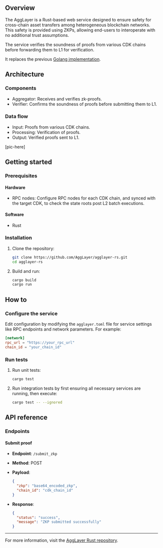 ## Overview

The AggLayer is a Rust-based web service designed to ensure safety for cross-chain asset transfers among heterogeneous blockchain networks. This safety is provided using ZKPs, allowing end-users to interoperate with no additional trust assumptions.  

The service verifies the soundness of proofs from various CDK chains before forwarding them to L1 for verification.

It replaces the previous [Golang implementation](agglayer-go.md).

## Architecture

### Components

- Aggregator: Receives and verifies zk-proofs.
- Verifier: Confirms the soundness of proofs before submitting them to L1.

### Data flow

- Input: Proofs from various CDK chains.
- Processing: Verification of proofs.
- Output: Verified proofs sent to L1.

[pic-here]

## Getting started

### Prerequisites

#### Hardware 

- RPC nodes: Configure RPC nodes for each CDK chain, and synced with the target CDK, to check the state roots post L2 batch executions.

#### Software

- Rust

### Installation

1. Clone the repository:

      ```sh
      git clone https://github.com/AggLayer/agglayer-rs.git
      cd agglayer-rs
      ```

2. Build and run:

      ```sh
      cargo build
      cargo run
      ```

## How to

### Configure the service

Edit configuration by modifying the `agglayer.toml` file for service settings like RPC endpoints and network parameters. For example:

```toml
[network]
rpc_url = "https://your_rpc_url"
chain_id = "your_chain_id"
```

### Run tests

1. Run unit tests:

      ```sh
      cargo test
      ```

2. Run integration tests by first ensuring all necessary services are running, then execute:

      ```sh
      cargo test -- --ignored
      ```

## API reference

### Endpoints

#### Submit proof

- **Endpoint**: `/submit_zkp`
- **Method**: POST
- **Payload**: 

     ```json
     {
       "zkp": "base64_encoded_zkp",
       "chain_id": "cdk_chain_id"
     }
     ```

- **Response**:

     ```json
     {
       "status": "success",
       "message": "ZKP submitted successfully"
     }
     ```

---

For more information, visit the [AggLayer Rust repository](https://github.com/AggLayer/agglayer-rs).